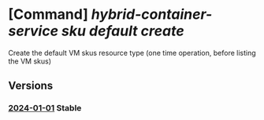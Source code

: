 # [Command] _hybrid-container-service sku default create_

Create the default VM skus resource type (one time operation, before listing the VM skus)

## Versions

### [2024-01-01](/Resources/mgmt-plane/L3tjdXN0b21sb2NhdGlvbnJlc291cmNldXJpfS9wcm92aWRlcnMvbWljcm9zb2Z0Lmh5YnJpZGNvbnRhaW5lcnNlcnZpY2Uvc2t1cy9kZWZhdWx0/2024-01-01.xml) **Stable**

<!-- mgmt-plane /{customlocationresourceuri}/providers/microsoft.hybridcontainerservice/skus/default 2024-01-01 -->

